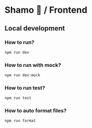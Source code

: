 # Shamo 🐔 / Frontend

## Local development

### How to run?

```zsh
npm run dev
```

### How to run with mock?

```zsh
npm run dev:mock
```

### How to run test?

```zsh
npm run test
```

### How to auto format files?

```zsh
npm run format
```
